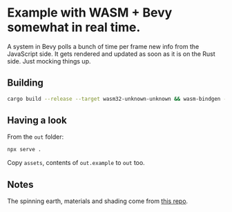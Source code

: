 # Example with WASM + Bevy somewhat in real time.

A system in Bevy polls a bunch of time per frame new info from the JavaScript side. It gets rendered and updated as soon as it is on the Rust side. Just mocking things up.

## Building

```bash
cargo build --release --target wasm32-unknown-unknown && wasm-bindgen --out-dir ./out/ --target web ./target/wasm32-unknown-unknown/release/wasm-world-view.wasm
```

## Having a look

From the `out` folder:

```bash
npx serve .
```

Copy `assets`, contents of `out.example` to `out` too.

## Notes

The spinning earth, materials and shading come from [this repo](https://github.com/nicopap/bevy_mod_paramap/blob/f2ecc42b79e9eb469485d79c7f2357fdf21f9fee/examples/earth3d.rs).

